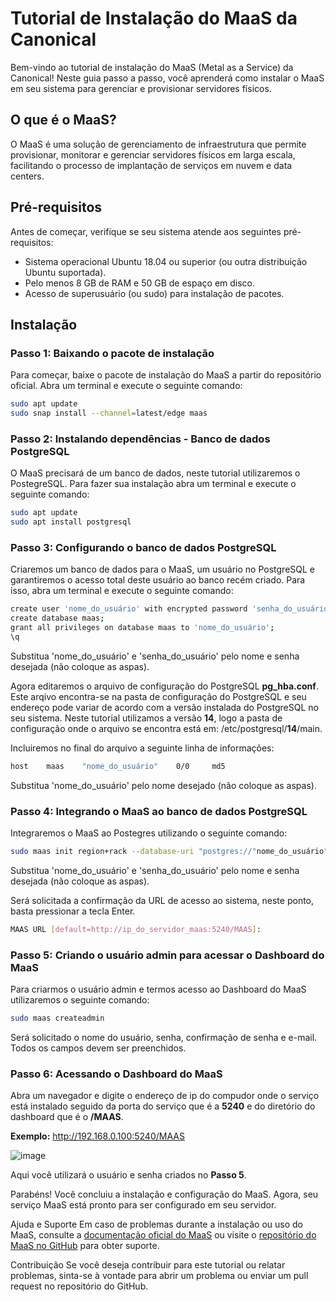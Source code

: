 # Tutorial de Instalação do MaaS da Canonical

Bem-vindo ao tutorial de instalação do MaaS (Metal as a Service) da Canonical! Neste guia passo a passo, você aprenderá como instalar o MaaS em seu sistema para gerenciar e provisionar servidores físicos.

## O que é o MaaS?

O MaaS é uma solução de gerenciamento de infraestrutura que permite provisionar, monitorar e gerenciar servidores físicos em larga escala, facilitando o processo de implantação de serviços em nuvem e data centers.

## Pré-requisitos

Antes de começar, verifique se seu sistema atende aos seguintes pré-requisitos:

- Sistema operacional Ubuntu 18.04 ou superior (ou outra distribuição Ubuntu suportada).
- Pelo menos 8 GB de RAM e 50 GB de espaço em disco.
- Acesso de superusuário (ou sudo) para instalação de pacotes.

## Instalação

### Passo 1: Baixando o pacote de instalação

Para começar, baixe o pacote de instalação do MaaS a partir do repositório oficial. Abra um terminal e execute o seguinte comando:

```bash
sudo apt update
sudo snap install --channel=latest/edge maas
```

### Passo 2: Instalando dependências - Banco de dados PostgreSQL

O MaaS precisará de um banco de dados, neste tutorial utilizaremos o PostegreSQL. Para fazer sua instalação abra um terminal e execute o seguinte comando:

```bash
sudo apt update
sudo apt install postgresql
```

### Passo 3: Configurando o banco de dados PostgreSQL

Criaremos um banco de dados para o MaaS, um usuário no PostgreSQL e garantiremos o acesso total deste usuário ao banco recém criado. Para isso, abra um terminal e execute o seguinte comando:

```bash
create user 'nome_do_usuário' with encrypted password 'senha_do_usuário';
create database maas;
grant all privileges on database maas to 'nome_do_usuário';
\q 
```
Substitua 'nome_do_usuário' e 'senha_do_usuário' pelo nome e senha desejada (não coloque as aspas).

Agora editaremos o arquivo de configuração do PostgreSQL <b>pg_hba.conf</b>. Este arqivo encontra-se na pasta de configuração do PostgreSQL e seu endereço pode variar de acordo com a versão instalada do PostgreSQL no seu sistema. Neste tutorial utilizamos a versão <b>14</b>, logo a pasta de configuração onde o arquivo se encontra está em: /etc/postgresql/<b>14</b>/main.

Incluiremos no final do arquivo a seguinte linha de informações:

```bash
host    maas    "nome_do_usuário"    0/0     md5
```
Substitua 'nome_do_usuário' pelo nome desejado (não coloque as aspas).

### Passo 4: Integrando o MaaS ao banco de dados PostgreSQL

Integraremos o MaaS ao Postegres utilizando o seguinte comando:

```bash
sudo maas init region+rack --database-uri "postgres://"nome_do_usuário":"senha_do_usuário"@localhost/maas"
```
Substitua 'nome_do_usuário' e 'senha_do_usuário' pelo nome e senha desejada (não coloque as aspas).

Será solicitada a confirmação da URL de acesso ao sistema, neste ponto, basta pressionar a tecla Enter.

```bash
MAAS URL [default=http://ip_do_servidor_maas:5240/MAAS]:
```

### Passo 5: Criando o usuário admin para acessar o Dashboard do MaaS

Para criarmos o usuário admin e termos acesso ao Dashboard do MaaS utilizaremos o seguinte comando:

```bash
sudo maas createadmin
```
Será solicitado o nome do usuário, senha, confirmação de senha e e-mail. Todos os campos devem ser preenchidos.

### Passo 6: Acessando o Dashboard do MaaS

Abra um navegador e digite o endereço de ip do compudor onde o serviço está instalado seguido da porta do serviço que é a <b>5240</b> e do diretório do dashboard que é o <b>/MAAS</b>.

<b>Exemplo:</b> http://192.168.0.100:5240/MAAS

![image](https://github.com/zeraimundo/MaaS/assets/82219488/f2375384-5c8f-462b-959e-80cb8104f907)

Aqui você utilizará o usuário e senha criados no <b>Passo 5</b>.

Parabéns! Você concluiu a instalação e configuração do MaaS. Agora, seu serviço MaaS está pronto para ser configurado em seu servidor.

Ajuda e Suporte
Em caso de problemas durante a instalação ou uso do MaaS, consulte a <a href="https://maas.io/docs">documentação oficial do MaaS</a> ou visite o <a href="https://github.com/canonical/maas">repositório do MaaS no GitHub</a> para obter suporte.

Contribuição
Se você deseja contribuir para este tutorial ou relatar problemas, sinta-se à vontade para abrir um problema ou enviar um pull request no repositório do GitHub.
